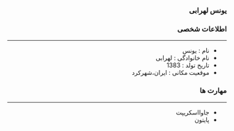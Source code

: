 <style type="text/css">
body{
 direction:rtl;
}
</style>
### یونس لهرابی
### اطلاعات شخصی

---
+ نام : یونس
+ نام خانوادگی : لهرابی
+ تاریخ تولد : 1383   
+ موقعیت مکانی : ایران،شهرکرد


### مهارت ها

---
+ جاوااسکریپت
+ پایتون
